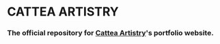 # CATTEA ARTISTRY

### The official repository for [Cattea Artistry](https://cattea.ca)'s portfolio website.
